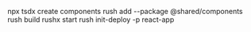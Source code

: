 
npx tsdx create components
rush add --package @shared/components
rush build
rushx start
rush init-deploy -p react-app